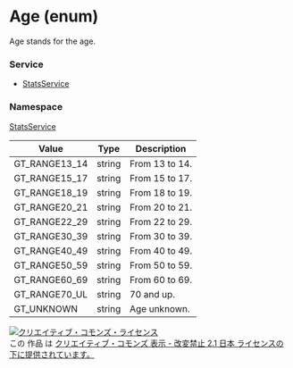 # Age (enum)
Age stands for the age.

### Service
+ [StatsService](../../services/StatsService.md)

### Namespace
[StatsService](../../services/StatsService.md#namespace)

| Value | Type | Description |
|---|---|---|
| GT_RANGE13_14| string| From 13 to 14. |
| GT_RANGE15_17| string| From 15 to 17. |
| GT_RANGE18_19| string| From 18 to 19. |
| GT_RANGE20_21| string| From 20 to 21. |
| GT_RANGE22_29| string| From 22 to 29. |
| GT_RANGE30_39| string| From 30 to 39. |
| GT_RANGE40_49| string| From 40 to 49. |
| GT_RANGE50_59| string| From 50 to 59. |
| GT_RANGE60_69| string| From 60 to 69. |
| GT_RANGE70_UL| string| 70 and up. |
| GT_UNKNOWN| string| Age unknown. |

<a rel="license" href="http://creativecommons.org/licenses/by-nd/2.1/jp/"><img alt="クリエイティブ・コモンズ・ライセンス" style="border-width:0" src="https://i.creativecommons.org/l/by-nd/2.1/jp/88x31.png" /></a><br />この 作品 は <a rel="license" href="http://creativecommons.org/licenses/by-nd/2.1/jp/">クリエイティブ・コモンズ 表示 - 改変禁止 2.1 日本 ライセンスの下に提供されています。</a>
